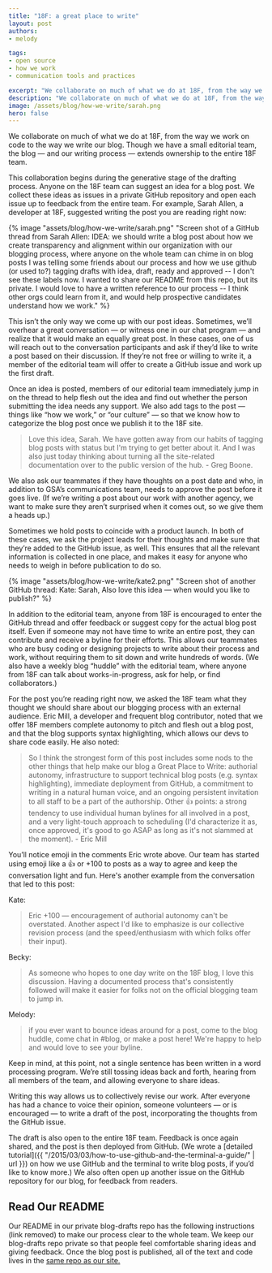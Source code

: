 ```yaml
---
title: "18F: a great place to write"
layout: post
authors:
- melody

tags:
- open source
- how we work
- communication tools and practices

excerpt: "We collaborate on much of what we do at 18F, from the way we work on code to the way we write our blog. Though we have a small editorial team, the blog — and our writing process — extends ownership to the entire 18F team."
description: "We collaborate on much of what we do at 18F, from the way we work on code to the way we write our blog. Though we have a small editorial team, the blog — and our writing process — extends ownership to the entire 18F team."
image: /assets/blog/how-we-write/sarah.png
hero: false
---
```


We collaborate on much of what we do at 18F, from the way we work on code to the way we write our blog. Though we have a small editorial team, the blog — and our writing process — extends ownership to the entire 18F team.

This collaboration begins during the generative stage of the drafting process. Anyone on the 18F team can suggest an idea for a blog post. We collect these ideas as issues in a private GitHub repository and open each issue up to feedback from the entire team. For example, Sarah Allen, a developer at 18F, suggested writing the post you are reading right now:

{% image "assets/blog/how-we-write/sarah.png" "Screen shot of a GitHub thread from Sarah Allen: IDEA: we should write a blog post about how we create transparency and alignment within our organization with our blogging process, where anyone on the whole team can chime in on blog posts I was telling some friends about our process and how we use github (or used to?) tagging drafts with idea, draft, ready and approved -- I don't see these labels now. I wanted to share our README from this repo, but its private. I would love to have a written reference to our process -- I think other orgs could learn from it, and would help prospective candidates understand how we work." %}


This isn’t the only way we come up with our post ideas. Sometimes, we’ll overhear a great conversation — or witness one in our chat program — and realize that it would make an equally great post. In these cases, one of us will reach out to the conversation participants and ask if they’d like to write a post based on their discussion. If they’re not free or willing to write it, a member of the editorial team will offer to create a GitHub issue and work up the first draft.

Once an idea is posted, members of our editorial team immediately jump in on the thread to help flesh out the idea and find out whether the person submitting the idea needs any support. We also add tags to the post — things like “how we work,” or “our culture” — so that we know how to categorize the blog post once we publish it to the 18F site.

> Love this idea, Sarah. We have gotten away from our habits of tagging blog posts with status but I'm trying to get better about it. And I was also just today thinking about turning all the site-related documentation over to the public version of the hub. - Greg Boone.

We also ask our teammates if they have thoughts on a post date and who, in addition to GSA’s communications team, needs to approve the post before it goes live. (If we’re writing a post about our work with another agency, we want to make sure they aren’t surprised when it comes out, so we give them a heads up.)

Sometimes we hold posts to coincide with a product launch. In both of these cases, we ask the project leads for their thoughts and make sure that they’re added to the GitHub issue, as well. This ensures that all the relevant information is collected in one place, and makes it easy for	 anyone who needs to weigh in before publication to do so.

{% image "assets/blog/how-we-write/kate2.png" "Screen shot of another GitHub thread: Kate: Sarah, Also love this idea — when would you like to publish?" %}

In addition to the editorial team, anyone from 18F is encouraged to enter the GitHub thread and offer feedback or suggest copy for the actual blog post itself. Even if someone may not have time to write an entire post, they can contribute and receive a byline for their efforts. This allows our teammates who are busy coding or designing projects to write about their process and work, without requiring them to sit down and write hundreds of words. (We also have a weekly blog “huddle” with the editorial team, where anyone from 18F can talk about works-in-progress, ask for help, or find collaborators.)

For the post you’re reading right now, we asked the 18F team what they thought we should share about our blogging process with an external audience. Eric Mill, a developer and frequent blog contributor, noted that we offer 18F members complete autonomy to pitch and flesh out a blog post, and that the blog supports syntax highlighting, which allows our devs to share code easily. He also noted:

> So I think the strongest form of this post includes some nods to the other things that help make our blog a Great Place to Write: authorial autonomy, infrastructure to support technical blog posts (e.g. syntax highlighting), immediate deployment from GitHub, a commitment to writing in a natural human voice, and an ongoing persistent invitation to all staff to be a part of the authorship. Other :+1: points: a strong tendency to use individual human bylines for all involved in a post, and a very light-touch approach to scheduling (I'd characterize it as, once approved, it's good to go ASAP as long as it's not slammed at the moment). - Eric Mill

You’ll notice emoji in the comments Eric wrote above. Our team has started using emoji like a :thumbsup: or +100 to posts as a way to agree and keep the conversation light and fun. Here's another example from the conversation that led to this post:

Kate:
 > Eric +100 — encouragement of authorial autonomy can't be overstated. Another aspect I'd like to emphasize is our collective revision process (and the speed/enthusiasm with which folks offer their input).

Becky:
> As someone who hopes to one day write on the 18F blog, I love this discussion. Having a documented process that's consistently followed will make it easier for folks not on the official blogging team to jump in.

Melody:
> if you ever want to bounce ideas around for a post, come to the blog huddle, come chat in #blog, or make a post here! We're happy to help and would love to see your byline.


Keep in mind, at this point, not a single sentence has been written in a word processing program. We’re still tossing ideas back and forth, hearing from all members of the team, and allowing everyone to share ideas.

Writing this way allows us to collectively revise our work. After everyone has had a chance to voice their opinion, someone volunteers — or is encouraged — to write a draft of the post, incorporating the thoughts from the GitHub issue.

The draft is also open to the entire 18F team. Feedback is once again shared, and the post is then deployed from GitHub. (We wrote a [detailed tutorial]({{ "/2015/03/03/how-to-use-github-and-the-terminal-a-guide/" | url }}) on how we use GitHub and the terminal to write blog posts, if you’d like to know more.) We also often open up another issue on the GitHub repository for our blog, for feedback from readers.

## Read Our README

Our README in our private blog-drafts repo has the following instructions (link removed) to make our process clear to the whole team. We keep our blog-drafts repo private so that people feel comfortable sharing ideas and giving feedback. Once the blog post is published, all of the text and code lives in the [same repo as our site.](https://github.com/18F/18f.gsa.gov/)
